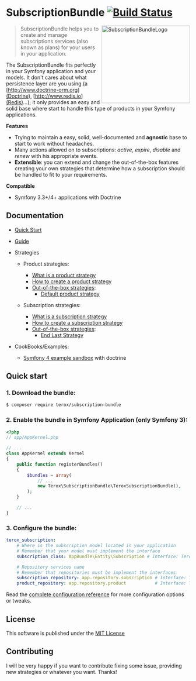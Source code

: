 SubscriptionBundle
[![Build Status](https://travis-ci.org/terox/SubscriptionBundle.svg?branch=master)](https://travis-ci.org/terox/SubscriptionBundle)
==================

<img src="https://raw.githubusercontent.com/terox/SubscriptionBundle/master/doc/images/SubscriptionBundleLogo.png" alt="SubscriptionBundleLogo" width="242" height="212" align="right">

> SubscriptionBundle helps you to create and manage subscriptions services (also known as plans) for your users in your application.

The SubscriptionBundle fits perfectly in your Symfony application and your models. It don't cares about what persistence
layer are you using (a [http://www.doctrine-orm.org](Doctrine), [http://www.redis.io](Redis)...); it only provides an easy 
and solid base where start to handle this type of products in your Symfony applications.

**Features**
 * Trying to maintain a easy, solid, well-documented and **agnostic** base to start to work without headaches.
 * Many actions allowed on to subscriptions: *active*, *expire*, *disable* and *renew* with his appropriate events.
 * **Extensible**: you can extend and change the out-of-the-box features creating your own strategies that determine how 
 a subscription should be handled to fit to your requirements.

**Compatible**
 * Symfony 3.3+/4+ applications with Doctrine
 
Documentation
-------------

* [Quick Start](#quick-start)
* [Guide](https://github.com/terox/SubscriptionBundle/blob/master/doc/Guide.md)
* Strategies
    * Product strategies:
        * [What is a product strategy](https://github.com/terox/SubscriptionBundle/blob/master/doc/WhatIsProductStrategy.md)
        * [How to create a product strategy](https://github.com/terox/SubscriptionBundle/blob/master/doc/HowToCreateAProductStrategy.md])
        * [Out-of-the-box strategies](https://github.com/terox/SubscriptionBundle/blob/master/doc/strategies/product):
            * [Default product strategy](https://github.com/terox/SubscriptionBundle/blob/master/doc/strategies/product/DefaultStrategy.md)
            
    * Subscription strategies:
        * [What is a subscription strategy](https://github.com/terox/SubscriptionBundle/blob/master/doc/WhatIsAProductStrategy.md)
        * [How to create a subscription strategy](https://github.com/terox/SubscriptionBundle/blob/master/doc/HowToCreateASubscriptionStrategy.md)
        * [Out-of-the-box strategies](https://github.com/terox/SubscriptionBundle/blob/master/doc/strategies/subscription):
            * [End Last Strategy](https://github.com/terox/SubscriptionBundle/blob/master/doc/strategies/subscription/EndLastStrategy.md)

* CookBooks/Examples:
    * [Symfony 4 example sandbox](https://github.com/terox/sf4-subscription-example) with doctrine

Quick start
-----------

### 1. Download the bundle:

```bash
$ composer require terox/subscription-bundle
```

### 2. Enable the bundle in Symfony Application (only Symfony 3):

```php
<?php
// app/AppKernel.php

// ...
class AppKernel extends Kernel
{
    public function registerBundles()
    {
        $bundles = array(
            // ...
            new Terox\SubscriptionBundle\TeroxSubscriptionBundle(),
        );
    }

    // ...
}
```

### 3. Configure the bundle:

```yaml
terox_subscription:
    # Where is the subscription model located in your application
    # Remember that your model must implement the interface
    subscription_class: AppBundle\Entity\Subscription # Interface: Terox\SubscriptionBundle\Model\SubscriptionInterface

    # Repository services name
    # Remember that repositories must be implement the interfaces
    subscription_repository: app.repository.subscription # Interface: Terox\SubscriptionBundle\Repository\SubscriptionRepositoryInterface
    product_repository: app.repository.product           # Interface: Terox\SubscriptionBundle\Repository\ProductRepositoryInterface
```
Read the [complete configuration reference](https://github.com/terox/SubscriptionBundle/blob/master/doc/ReferenceConfig.md) for more configuration options or tweaks.

License
-------

This software is published under the [MIT License](https://github.com/terox/SubscriptionBundle/master/LICENSE.md)

Contributing
------------

I will be very happy if you want to contribute fixing some issue, providing new strategies or whatever you want. Thanks!
